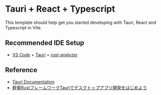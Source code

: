 # Tauri + React + Typescript

This template should help get you started developing with Tauri, React and Typescript in Vite.

## Recommended IDE Setup

- [VS Code](https://code.visualstudio.com/) + [Tauri](https://marketplace.visualstudio.com/items?itemName=tauri-apps.tauri-vscode) + [rust-analyzer](https://marketplace.visualstudio.com/items?itemName=rust-lang.rust-analyzer)


## Reference

- [Tauri Documentation](https://tauri.app/v1/guides/getting-started/setup/)
- [軽量RustフレームワークTauriでデスクトップアプリ開発をはじめよう](https://gihyo.jp/article/2022/10/rust-monthly-topics-02#gh17S4zmML)